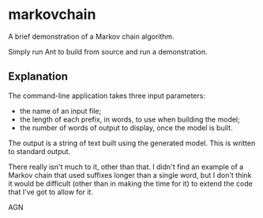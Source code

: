 # markovchain
A brief demonstration of a Markov chain algorithm.

Simply run Ant to build from source and run a demonstration.

## Explanation

The command-line application takes three input parameters:
- the name of an input file;
- the length of each prefix, in words, to use when building the model;
- the number of words of output to display, once the model is built.

The output is a string of text built using the generated model. This is written to standard output.

There really isn't much to it, other than that. I didn't find an example of a Markov chain that used suffixes longer than a single word, but I don't think it would be difficult (other than in making the time for it) to extend the code that I've got to allow for it.

AGN
